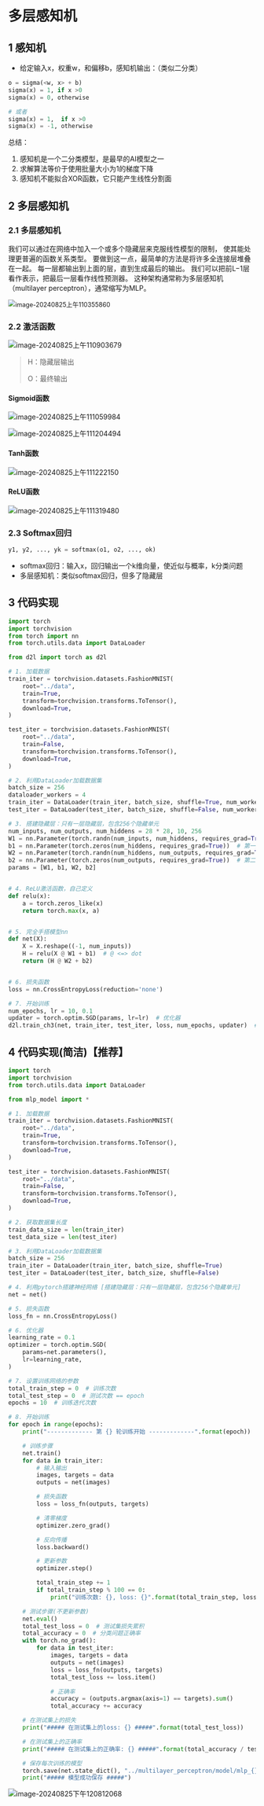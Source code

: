# 多层感知机




## 1 感知机

- 给定输入x，权重w，和偏移b，感知机输出：（类似二分类）

```python
o = sigma(<w, x> + b)
sigma(x) = 1, if x >0
sigma(x) = 0, otherwise

# 或者
sigma(x) = 1,  if x >0
sigma(x) = -1, otherwise
```



总结：

1. 感知机是一个二分类模型，是最早的AI模型之一
2. 求解算法等价于使用批量大小为1的梯度下降
3. 感知机不能拟合XOR函数，它只能产生线性分割面



## 2 多层感知机

### 2.1 多层感知机

我们可以通过在网络中加入一个或多个隐藏层来克服线性模型的限制， 使其能处理更普遍的函数关系类型。 要做到这一点，最简单的方法是将许多全连接层堆叠在一起。 每一层都输出到上面的层，直到生成最后的输出。 我们可以把前L−1层看作表示，把最后一层看作线性预测器。 这种架构通常称为多层感知机（multilayer perceptron），通常缩写为MLP。

<img src="assets/image-20240825上午110355860.png" alt="image-20240825上午110355860" style="zoom:90%;" />



### 2.2 激活函数

![image-20240825上午110903679](assets/image-20240825上午110903679.png)

> H：隐藏层输出
>
> O：最终输出



#### Sigmoid函数

![image-20240825上午111059984](assets/image-20240825上午111059984.png)

![image-20240825上午111204494](assets/image-20240825上午111204494.png)

#### Tanh函数

![image-20240825上午111222150](assets/image-20240825上午111222150.png)



#### ReLU函数

![image-20240825上午111319480](assets/image-20240825上午111319480.png)

### 2.3 Softmax回归

```python
y1, y2, ..., yk = softmax(o1, o2, ..., ok)
```

- softmax回归：输入x，回归输出一个k维向量，使近似与概率，k分类问题
- 多层感知机：类似softmax回归，但多了隐藏层



## 3 代码实现

```python
import torch
import torchvision
from torch import nn
from torch.utils.data import DataLoader

from d2l import torch as d2l

# 1. 加载数据
train_iter = torchvision.datasets.FashionMNIST(
    root="../data",
    train=True,
    transform=torchvision.transforms.ToTensor(),
    download=True,
)

test_iter = torchvision.datasets.FashionMNIST(
    root="../data",
    train=False,
    transform=torchvision.transforms.ToTensor(),
    download=True,
)

# 2. 利用DataLoader加载数据集
batch_size = 256
dataloader_workers = 4
train_iter = DataLoader(train_iter, batch_size, shuffle=True, num_workers=dataloader_workers)
test_iter = DataLoader(test_iter, batch_size, shuffle=False, num_workers=dataloader_workers)

# 3. 搭建隐藏层：只有一层隐藏层，包含256个隐藏单元
num_inputs, num_outputs, num_hiddens = 28 * 28, 10, 256
W1 = nn.Parameter(torch.randn(num_inputs, num_hiddens, requires_grad=True))  # 第一层weight
b1 = nn.Parameter(torch.zeros(num_hiddens, requires_grad=True))  # 第一层bias
W2 = nn.Parameter(torch.randn(num_hiddens, num_outputs, requires_grad=True))  # 第二层/输出层weight
b2 = nn.Parameter(torch.zeros(num_outputs, requires_grad=True))  # 第二层/输出层bias
params = [W1, b1, W2, b2]


# 4. ReLU激活函数，自己定义
def relu(x):
    a = torch.zeros_like(x)
    return torch.max(x, a)


# 5. 完全手搭模型nn
def net(X):
    X = X.reshape((-1, num_inputs))
    H = relu(X @ W1 + b1)  # @ <=> dot
    return (H @ W2 + b2)


# 6. 损失函数
loss = nn.CrossEntropyLoss(reduction='none')

# 7. 开始训练
num_epochs, lr = 10, 0.1
updater = torch.optim.SGD(params, lr=lr)  # 优化器
d2l.train_ch3(net, train_iter, test_iter, loss, num_epochs, updater)  # 仅仅用于画图
```



## 4 代码实现(简洁)【推荐】

```python
import torch
import torchvision
from torch.utils.data import DataLoader

from mlp_model import *

# 1. 加载数据
train_iter = torchvision.datasets.FashionMNIST(
    root="../data",
    train=True,
    transform=torchvision.transforms.ToTensor(),
    download=True,
)

test_iter = torchvision.datasets.FashionMNIST(
    root="../data",
    train=False,
    transform=torchvision.transforms.ToTensor(),
    download=True,
)

# 2. 获取数据集长度
train_data_size = len(train_iter)
test_data_size = len(test_iter)

# 3. 利用DataLoader加载数据集
batch_size = 256
train_iter = DataLoader(train_iter, batch_size, shuffle=True)
test_iter = DataLoader(test_iter, batch_size, shuffle=False)

# 4. 利用pytorch搭建神经网络 [搭建隐藏层：只有一层隐藏层，包含256个隐藏单元]
net = net()

# 5. 损失函数
loss_fn = nn.CrossEntropyLoss()

# 6. 优化器
learning_rate = 0.1
optimizer = torch.optim.SGD(
    params=net.parameters(),
    lr=learning_rate,
)

# 7. 设置训练网络的参数
total_train_step = 0  # 训练次数
total_test_step = 0  # 测试次数 == epoch
epochs = 10  # 训练迭代次数

# 8. 开始训练
for epoch in range(epochs):
    print("------------- 第 {} 轮训练开始 -------------".format(epoch))

    # 训练步骤
    net.train()
    for data in train_iter:
        # 输入输出
        images, targets = data
        outputs = net(images)

        # 损失函数
        loss = loss_fn(outputs, targets)

        # 清零梯度
        optimizer.zero_grad()

        # 反向传播
        loss.backward()

        # 更新参数
        optimizer.step()

        total_train_step += 1
        if total_train_step % 100 == 0:
            print("训练次数: {}, loss: {}".format(total_train_step, loss.item()))

    # 测试步骤(不更新参数)
    net.eval()
    total_test_loss = 0  # 测试集损失累积
    total_accuracy = 0  # 分类问题正确率
    with torch.no_grad():
        for data in test_iter:
            images, targets = data
            outputs = net(images)
            loss = loss_fn(outputs, targets)
            total_test_loss += loss.item()

            # 正确率
            accuracy = (outputs.argmax(axis=1) == targets).sum()
            total_accuracy += accuracy

    # 在测试集上的损失
    print("##### 在测试集上的loss: {} #####".format(total_test_loss))

    # 在测试集上的正确率
    print("##### 在测试集上的正确率: {} #####".format(total_accuracy / test_data_size))

    # 保存每次训练的模型
    torch.save(net.state_dict(), "../multilayer_perceptron/model/mlp_{}.pth".format(epoch)) # 推荐
    print("##### 模型成功保存 #####")
```

![image-20240825下午120812068](assets/image-20240825下午120812068.png)

